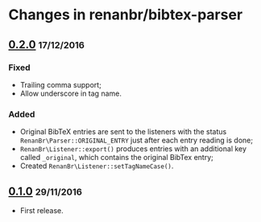 # Changes in renanbr/bibtex-parser

## [0.2.0](https://github.com/renanbr/bibtex-parser/releases/tag/0.2.0) <small>17/12/2016</small>

### Fixed

- Trailing comma support;
- Allow underscore in tag name.

### Added

- Original BibTeX entries are sent to the listeners with the status `RenanBr\Parser::ORIGINAL_ENTRY` just after each entry reading is done;
- `RenanBr\Listener::export()` produces entries with an additional key called `_original`, which contains the original BibTex entry;
- Created `RenanBr\Listener::setTagNameCase()`.

## [0.1.0](https://github.com/renanbr/bibtex-parser/releases/tag/0.1.0) <small>29/11/2016</small>

- First release.
